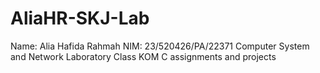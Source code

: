 # AliaHR-SKJ-Lab
Name: Alia Hafida Rahmah
NIM: 23/520426/PA/22371
Computer System and Network Laboratory Class KOM C assignments and projects
